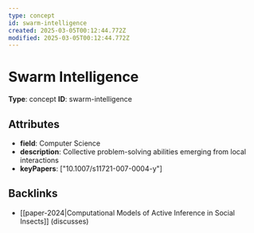 ```yaml
---
type: concept
id: swarm-intelligence
created: 2025-03-05T00:12:44.772Z
modified: 2025-03-05T00:12:44.772Z
---
```


# Swarm Intelligence

**Type**: concept
**ID**: swarm-intelligence

## Attributes

- **field**: Computer Science
- **description**: Collective problem-solving abilities emerging from local interactions
- **keyPapers**: ["10.1007/s11721-007-0004-y"]

## Backlinks

- [[paper-2024|Computational Models of Active Inference in Social Insects]] (discusses)

